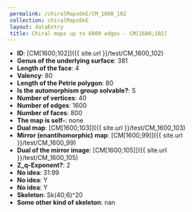 ```yaml
--- 
 permalink: /chiralMaps6kE/CM_1600_102 
 collection: chiralMaps6kE
 layout: dataEntry
 title: Chiral maps up to 6000 edges - CM[1600;102]
---
```


- **ID**: [CM[1600;102]]({{ site.url }}/test/CM_1600_102)
- **Genus of the underlying surface**: 381
- **Length of the face**: 4
- **Valency**: 80
- **Length of the Petrie polygon**: 80
- **Is the automorphism group solvable?**: S
- **Number of vertices**: 40
- **Number of edges**: 1600
- **Number of faces**: 800
- **The map is self-**: none
- **Dual map**: [CM[1600;103]]({{ site.url }}/test/CM_1600_103)
- **Mirror (enantihomorphic) map**: [CM[1600;99]]({{ site.url }}/test/CM_1600_99)
- **Dual of the mirror image**: [CM[1600;105]]({{ site.url }}/test/CM_1600_105)
- **Z_q-Exponent?**: 2
- **No idea**:  31:99
- **No idea**: Y
- **No idea**: Y
- **Skeleton**: Sk(40;6)^20
- **Some other kind of skeleton**: nan
